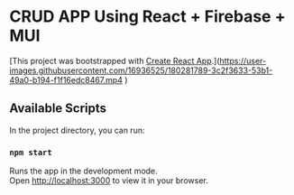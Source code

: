 # CRUD APP Using React + Firebase + MUI

[This project was bootstrapped with [Create React App](https://github.com/facebook/create-react-app).](https://user-images.githubusercontent.com/16936525/180281789-3c2f3633-53b1-49a0-b194-f1f16edc8467.mp4 )

## Available Scripts

In the project directory, you can run:

### `npm start`

Runs the app in the development mode.\
Open [http://localhost:3000](http://localhost:3000) to view it in your browser.



